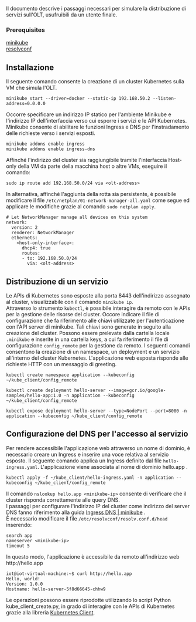 Il documento descrive i passaggi necessari per simulare la distribuzione di servizi sull'OLT, usufruibili da un utente finale.

### Prerequisites
[minikube](https://minikube.sigs.k8s.io/docs/start/) \
[resolvconf](https://manpages.ubuntu.com/manpages/jammy/man8/resolvconf.8.html)

## Installazione
Il seguente comando consente la creazione di un cluster Kubernetes sulla VM che simula l'OLT.
```
minikube start --driver=docker --static-ip 192.168.50.2 --listen-address=0.0.0.0
```
Occorre specificare un indirizzo IP statico per l'ambiente Minikube e l'indirizzo IP dell'interfaccia verso cui esporre i servizi e le API Kubernetes.
Minikube consente di abilitare le funzioni Ingress e DNS per l'instradamento delle richieste verso i servizi esposti.
```
minikube addons enable ingress
minikube addons enable ingress-dns
```
Affinché l'indirizzo del cluster sia raggiungibile tramite l'interfaccia Host-only della VM da parte della macchina host o altre VMs, eseguire il comando:
```
sudo ip route add 192.168.50.0/24 via <olt-address>
```
In alternativa, affinché l'aggiunta della rotta sia persistente, è possibile modificare il file `/etc/netplan/01-network-manager-all.yaml` come segue ed applicare le modifiche grazie al comando `sudo netplan apply`. 
```
# Let NetworkManager manage all devices on this system
network:
  version: 2
  renderer: NetworkManager
  ethernets:
    <host-only-interface>:
      dhcp4: true
      routes:
      - to: 192.168.50.0/24
        via: <olt-address>
```
## Distribuzione di un servizio
Le APIs di Kubernetes sono esposte alla porta 8443 dell'indirizzo assegnato al cluster, visualizzabile con il comando `minikube ip`. \
Attraverso lo strumento `kubectl`, è possibile interagire da remoto con le APIs per la gestione delle risorse del cluster.
Occore indicare il file di configurazione che fa riferimento alle chiavi utilizzate per l'autenticazione con l'API server di minikube. Tali chiavi sono generate in seguito alla creazione del cluster. Possono essere prelevate dalla cartella locale `.minikube` e inserite in una cartella keys, a cui fa riferimento il file di configurazione `config_remote` per la gestione da remoto.
I seguenti comandi consentono la creazione di un namespace, un deployment e un servizio all'interno del cluster Kubernetes. L'applicazione web esposta risponde alle richieste HTTP con un messaggio di greeting.

```
kubectl create namespace application --kubeconfig ~/kube_client/config_remote
```
```
kubectl create deployment hello-server --image=gcr.io/google-samples/hello-app:1.0 -n application --kubeconfig ~/kube_client/config_remote
```
```
kubectl expose deployment hello-server --type=NodePort --port=8080 -n application --kubeconfig ~/kube_client/config_remote
```

## Configurazione del DNS per l'accesso al servizio
Per rendere accessibile l'applicazione web attraverso un nome di dominio, è necessario creare un Ingress e inserire una voce relativa al servizio esposto. Il seguente comando applica un Ingress definito dal file `hello-ingress.yaml`. L'applicazione viene associata al nome di dominio hello.app .
```
kubectl apply -f ~/kube_client/hello-ingress.yaml -n application --kubeconfig ~/kube_client/config_remote
```
Il comando `nslookup hello.app <minikube-ip>` consente di verificare che il cluster risponda correttamente alle query DNS. \
I passaggi per configurare l'indirizzo IP del cluster come indirizzo del server DNS fanno riferimento alla guida [Ingress DNS | minikube](https://minikube.sigs.k8s.io/docs/handbook/addons/ingress-dns/) . \
È necessario modificare il file `/etc/resolvconf/resolv.conf.d/head` inserendo:
```
search app
nameserver <minikube-ip>
timeout 5
```
In questo modo, l'applicazione è accessibile da remoto all'indirizzo web http\://hello.app
```
iot@iot-virtual-machine:~$ curl http://hello.app
Hello, world!
Version: 1.0.0
Hostname: hello-server-5f8d66645-chhw9
```
Le operazioni possono essere riprodotte utilizzando lo script Python kube_client_create.py, in grado di interagire con le APIs di Kubernetes grazie alla libreria [Kubernetes Client](https://github.com/kubernetes-client/python).
